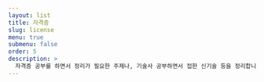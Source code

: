 ```yaml
---
layout: list
title: 자격증
slug: license
menu: true
submenu: false
order: 5
description: >
  자격증 공부를 하면서 정리가 필요한 주제나, 기술사 공부하면서 접한 신기술 등을 정리합니다.
---
```

